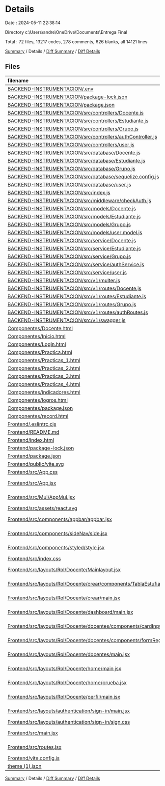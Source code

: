 # Details

Date : 2024-05-11 22:38:14

Directory c:\\Users\\andre\\OneDrive\\Documents\\Entrega Final

Total : 72 files,  13217 codes, 278 comments, 626 blanks, all 14121 lines

[Summary](results.md) / Details / [Diff Summary](diff.md) / [Diff Details](diff-details.md)

## Files
| filename | language | code | comment | blank | total |
| :--- | :--- | ---: | ---: | ---: | ---: |
| [BACKEND-INSTRUMENTACION/.env](/BACKEND-INSTRUMENTACION/.env) | Properties | 6 | 0 | 1 | 7 |
| [BACKEND-INSTRUMENTACION/package-lock.json](/BACKEND-INSTRUMENTACION/package-lock.json) | JSON | 1,895 | 0 | 1 | 1,896 |
| [BACKEND-INSTRUMENTACION/package.json](/BACKEND-INSTRUMENTACION/package.json) | JSON | 28 | 0 | 1 | 29 |
| [BACKEND-INSTRUMENTACION/src/controllers/Docente.js](/BACKEND-INSTRUMENTACION/src/controllers/Docente.js) | JavaScript | 99 | 1 | 11 | 111 |
| [BACKEND-INSTRUMENTACION/src/controllers/Estudiante.js](/BACKEND-INSTRUMENTACION/src/controllers/Estudiante.js) | JavaScript | 99 | 1 | 10 | 110 |
| [BACKEND-INSTRUMENTACION/src/controllers/Grupo.js](/BACKEND-INSTRUMENTACION/src/controllers/Grupo.js) | JavaScript | 89 | 0 | 7 | 96 |
| [BACKEND-INSTRUMENTACION/src/controllers/authController.js](/BACKEND-INSTRUMENTACION/src/controllers/authController.js) | JavaScript | 102 | 0 | 7 | 109 |
| [BACKEND-INSTRUMENTACION/src/controllers/user.js](/BACKEND-INSTRUMENTACION/src/controllers/user.js) | JavaScript | 96 | 1 | 7 | 104 |
| [BACKEND-INSTRUMENTACION/src/database/Docente.js](/BACKEND-INSTRUMENTACION/src/database/Docente.js) | JavaScript | 55 | 0 | 7 | 62 |
| [BACKEND-INSTRUMENTACION/src/database/Estudiante.js](/BACKEND-INSTRUMENTACION/src/database/Estudiante.js) | JavaScript | 55 | 0 | 7 | 62 |
| [BACKEND-INSTRUMENTACION/src/database/Grupo.js](/BACKEND-INSTRUMENTACION/src/database/Grupo.js) | JavaScript | 55 | 0 | 7 | 62 |
| [BACKEND-INSTRUMENTACION/src/database/sequelize.config.js](/BACKEND-INSTRUMENTACION/src/database/sequelize.config.js) | JavaScript | 13 | 0 | 4 | 17 |
| [BACKEND-INSTRUMENTACION/src/database/user.js](/BACKEND-INSTRUMENTACION/src/database/user.js) | JavaScript | 90 | 0 | 7 | 97 |
| [BACKEND-INSTRUMENTACION/src/index.js](/BACKEND-INSTRUMENTACION/src/index.js) | JavaScript | 21 | 2 | 8 | 31 |
| [BACKEND-INSTRUMENTACION/src/middleware/checkAuth.js](/BACKEND-INSTRUMENTACION/src/middleware/checkAuth.js) | JavaScript | 23 | 0 | 4 | 27 |
| [BACKEND-INSTRUMENTACION/src/models/Docente.js](/BACKEND-INSTRUMENTACION/src/models/Docente.js) | JavaScript | 48 | 0 | 9 | 57 |
| [BACKEND-INSTRUMENTACION/src/models/Estudiante.js](/BACKEND-INSTRUMENTACION/src/models/Estudiante.js) | JavaScript | 52 | 1 | 8 | 61 |
| [BACKEND-INSTRUMENTACION/src/models/Grupo.js](/BACKEND-INSTRUMENTACION/src/models/Grupo.js) | JavaScript | 26 | 1 | 6 | 33 |
| [BACKEND-INSTRUMENTACION/src/models/user.model.js](/BACKEND-INSTRUMENTACION/src/models/user.model.js) | JavaScript | 26 | 1 | 6 | 33 |
| [BACKEND-INSTRUMENTACION/src/service/Docente.js](/BACKEND-INSTRUMENTACION/src/service/Docente.js) | JavaScript | 49 | 0 | 7 | 56 |
| [BACKEND-INSTRUMENTACION/src/service/Estudiante.js](/BACKEND-INSTRUMENTACION/src/service/Estudiante.js) | JavaScript | 48 | 0 | 7 | 55 |
| [BACKEND-INSTRUMENTACION/src/service/Grupo.js](/BACKEND-INSTRUMENTACION/src/service/Grupo.js) | JavaScript | 48 | 0 | 7 | 55 |
| [BACKEND-INSTRUMENTACION/src/service/authService.js](/BACKEND-INSTRUMENTACION/src/service/authService.js) | JavaScript | 85 | 4 | 9 | 98 |
| [BACKEND-INSTRUMENTACION/src/service/user.js](/BACKEND-INSTRUMENTACION/src/service/user.js) | JavaScript | 59 | 0 | 7 | 66 |
| [BACKEND-INSTRUMENTACION/src/v1/multer.js](/BACKEND-INSTRUMENTACION/src/v1/multer.js) | JavaScript | 11 | 0 | 3 | 14 |
| [BACKEND-INSTRUMENTACION/src/v1/routes/Docente.js](/BACKEND-INSTRUMENTACION/src/v1/routes/Docente.js) | JavaScript | 17 | 80 | 8 | 105 |
| [BACKEND-INSTRUMENTACION/src/v1/routes/Estudiante.js](/BACKEND-INSTRUMENTACION/src/v1/routes/Estudiante.js) | JavaScript | 17 | 80 | 8 | 105 |
| [BACKEND-INSTRUMENTACION/src/v1/routes/Grupo.js](/BACKEND-INSTRUMENTACION/src/v1/routes/Grupo.js) | JavaScript | 14 | 80 | 8 | 102 |
| [BACKEND-INSTRUMENTACION/src/v1/routes/authRoutes.js](/BACKEND-INSTRUMENTACION/src/v1/routes/authRoutes.js) | JavaScript | 10 | 0 | 8 | 18 |
| [BACKEND-INSTRUMENTACION/src/v1/swagger.js](/BACKEND-INSTRUMENTACION/src/v1/swagger.js) | JavaScript | 28 | 5 | 5 | 38 |
| [Componentes/Docente.html](/Componentes/Docente.html) | HTML | 179 | 0 | 34 | 213 |
| [Componentes/Inicio.html](/Componentes/Inicio.html) | HTML | 50 | 0 | 4 | 54 |
| [Componentes/Login.html](/Componentes/Login.html) | HTML | 261 | 0 | 37 | 298 |
| [Componentes/Practica.html](/Componentes/Practica.html) | HTML | 131 | 0 | 16 | 147 |
| [Componentes/Practicas_1.html](/Componentes/Practicas_1.html) | HTML | 450 | 0 | 26 | 476 |
| [Componentes/Practicas_2.html](/Componentes/Practicas_2.html) | HTML | 425 | 0 | 22 | 447 |
| [Componentes/Practicas_3.html](/Componentes/Practicas_3.html) | HTML | 437 | 0 | 19 | 456 |
| [Componentes/Practicas_4.html](/Componentes/Practicas_4.html) | HTML | 479 | 0 | 24 | 503 |
| [Componentes/indicadores.html](/Componentes/indicadores.html) | HTML | 280 | 0 | 23 | 303 |
| [Componentes/logros.html](/Componentes/logros.html) | HTML | 205 | 0 | 22 | 227 |
| [Componentes/package.json](/Componentes/package.json) | JSON | 12 | 0 | 1 | 13 |
| [Componentes/record.html](/Componentes/record.html) | HTML | 204 | 0 | 34 | 238 |
| [Frontend/.eslintrc.cjs](/Frontend/.eslintrc.cjs) | JavaScript | 21 | 0 | 1 | 22 |
| [Frontend/README.md](/Frontend/README.md) | Markdown | 5 | 0 | 4 | 9 |
| [Frontend/index.html](/Frontend/index.html) | HTML | 13 | 0 | 1 | 14 |
| [Frontend/package-lock.json](/Frontend/package-lock.json) | JSON | 5,363 | 0 | 1 | 5,364 |
| [Frontend/package.json](/Frontend/package.json) | JSON | 37 | 0 | 1 | 38 |
| [Frontend/public/vite.svg](/Frontend/public/vite.svg) | XML | 1 | 0 | 0 | 1 |
| [Frontend/src/App.css](/Frontend/src/App.css) | CSS | 37 | 0 | 6 | 43 |
| [Frontend/src/App.jsx](/Frontend/src/App.jsx) | JavaScript JSX | 36 | 2 | 5 | 43 |
| [Frontend/src/Mui/AppMui.jsx](/Frontend/src/Mui/AppMui.jsx) | JavaScript JSX | 89 | 2 | 4 | 95 |
| [Frontend/src/assets/react.svg](/Frontend/src/assets/react.svg) | XML | 1 | 0 | 0 | 1 |
| [Frontend/src/components/appbar/appbar.jsx](/Frontend/src/components/appbar/appbar.jsx) | JavaScript JSX | 216 | 1 | 14 | 231 |
| [Frontend/src/components/sideNav/side.jsx](/Frontend/src/components/sideNav/side.jsx) | JavaScript JSX | 185 | 2 | 12 | 199 |
| [Frontend/src/components/styled/style.jsx](/Frontend/src/components/styled/style.jsx) | JavaScript JSX | 0 | 0 | 1 | 1 |
| [Frontend/src/index.css](/Frontend/src/index.css) | CSS | 60 | 0 | 10 | 70 |
| [Frontend/src/layouts/Rol/Docente/Mainlayout.jsx](/Frontend/src/layouts/Rol/Docente/Mainlayout.jsx) | JavaScript JSX | 21 | 0 | 4 | 25 |
| [Frontend/src/layouts/Rol/Docente/crear/components/TablaEstufiante.jsx](/Frontend/src/layouts/Rol/Docente/crear/components/TablaEstufiante.jsx) | JavaScript JSX | 49 | 0 | 9 | 58 |
| [Frontend/src/layouts/Rol/Docente/crear/main.jsx](/Frontend/src/layouts/Rol/Docente/crear/main.jsx) | JavaScript JSX | 22 | 0 | 6 | 28 |
| [Frontend/src/layouts/Rol/Docente/dashboard/main.jsx](/Frontend/src/layouts/Rol/Docente/dashboard/main.jsx) | JavaScript JSX | 8 | 0 | 1 | 9 |
| [Frontend/src/layouts/Rol/Docente/docentes/components/cardInput.jsx](/Frontend/src/layouts/Rol/Docente/docentes/components/cardInput.jsx) | JavaScript JSX | 0 | 0 | 1 | 1 |
| [Frontend/src/layouts/Rol/Docente/docentes/components/formRegistro.jsx](/Frontend/src/layouts/Rol/Docente/docentes/components/formRegistro.jsx) | JavaScript JSX | 266 | 4 | 28 | 298 |
| [Frontend/src/layouts/Rol/Docente/docentes/main.jsx](/Frontend/src/layouts/Rol/Docente/docentes/main.jsx) | JavaScript JSX | 24 | 0 | 8 | 32 |
| [Frontend/src/layouts/Rol/Docente/home/main.jsx](/Frontend/src/layouts/Rol/Docente/home/main.jsx) | JavaScript JSX | 6 | 0 | 3 | 9 |
| [Frontend/src/layouts/Rol/Docente/home/prueba.jsx](/Frontend/src/layouts/Rol/Docente/home/prueba.jsx) | JavaScript JSX | 0 | 0 | 1 | 1 |
| [Frontend/src/layouts/Rol/Docente/perfil/main.jsx](/Frontend/src/layouts/Rol/Docente/perfil/main.jsx) | JavaScript JSX | 7 | 0 | 3 | 10 |
| [Frontend/src/layouts/authentication/sign-in/main.jsx](/Frontend/src/layouts/authentication/sign-in/main.jsx) | JavaScript JSX | 104 | 8 | 12 | 124 |
| [Frontend/src/layouts/authentication/sign-in/sign.css](/Frontend/src/layouts/authentication/sign-in/sign.css) | CSS | 140 | 0 | 23 | 163 |
| [Frontend/src/main.jsx](/Frontend/src/main.jsx) | JavaScript JSX | 19 | 1 | 2 | 22 |
| [Frontend/src/routes.jsx](/Frontend/src/routes.jsx) | JavaScript JSX | 69 | 0 | 6 | 75 |
| [Frontend/vite.config.js](/Frontend/vite.config.js) | JavaScript | 5 | 1 | 2 | 8 |
| [theme (1).json](/theme%20(1).json) | JSON | 36 | 0 | 0 | 36 |

[Summary](results.md) / Details / [Diff Summary](diff.md) / [Diff Details](diff-details.md)